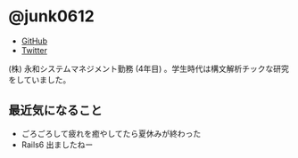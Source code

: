 # @junk0612

* [GitHub](https://github.com/junk0612)
* [Twitter](https://twitter.com/junk0612)

(株) 永和システムマネジメント勤務 (4年目) 。学生時代は構文解析チックな研究をしていました。

## 最近気になること

- ごろごろして疲れを癒やしてたら夏休みが終わった
- Rails6 出ましたねー
